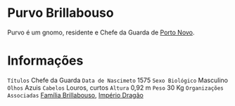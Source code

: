 <!-- TITLE: Purvo Brillabouso -->
<!-- SUBTITLE: Visão geral sobre Purvo Brillabouso -->

# Purvo Brillabouso
Purvo é um gnomo, residente e Chefe da Guarda de [Porto Novo](http://localhost/lugares/plano-material/drafeon/sudeste-de-drafeon/porto-novo#porto-novo).

# Informações
`Títulos` Chefe da Guarda
`Data de Nascimeto` 1575 
`Sexo Biológico` Masculino
`Olhos` Azuis
`Cabelos` Louros, curtos
`Altura` 0,92 m
`Peso` 30 Kg
`Organizações Associadas` [Família Brillabouso](http://localhost/faccoes/faccoes-familiares/familia-brillabouso#familia-brillabouso), [Império Dragão](http://localhost/faccoes/nacoes/imperio-dragao#imperio-dragao)
